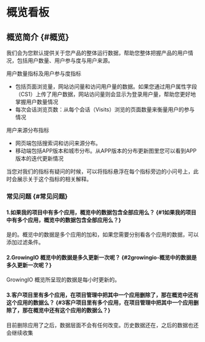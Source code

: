 # 概览看板

##  概览简介 {#概览}

我们会为您默认提供关于您产品的整体运行数据，帮助您整体把握产品的用户情况，包括用户数量、用户参与度与用户来源。

用户数量指标及用户参与度指标

* 包括页面浏览量，网站访问量和访问用户量的数据。如果您通过用户属性字段（CS1）上传了用户数据，网站访问量则会显示为登录用户量，帮助您更好地掌握用户数量情况
* 每次会话浏览页数：从每个会话（Visits）浏览的页面数量来衡量用户的参与情况

用户来源分布指标

* 网页端包括搜索词和访问来源分布。
* 移动端包括APP版本和城市分布。从APP版本的分布更新图里您可以看到APP版本的迭代更新情况

当您对我们的指标有疑问的时候，可以将指标悬浮在每个指标旁边的小问号上，此时会展示关于这个指标的相关解释。

### 常见问题 {#常见问题}

#### 1.如果我的项目中有多个应用，概览中的数据包含全部应用么？ {#1如果我的项目中有多个应用，概览中的数据包含全部应用么？}

是的。概览中的数据是多个应用的加和，如果您需要分别看各个应用的数据，可以添加过滤条件。

#### 2.GrowingIO 概览中的数据是多久更新一次呢？ {#2growingio-概览中的数据是多久更新一次呢？}

GrowingIO 概览所呈现的数据是每小时更新的。

#### 3.客户项目里有多个应用，在项目管理中把其中一个应用删除了，那在概览中还有这个应用的数据么？ {#3客户项目里有多个应用，在项目管理中把其中一个应用删除了，那在概览中还有这个应用的数据么？}

目前删除应用了之后，数据层面不会有任何改变。历史数据还在，之后的数据也还会继续收集

